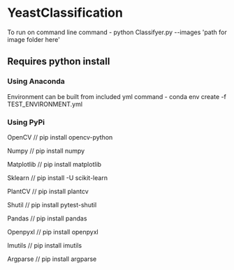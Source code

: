 # YeastClassification
To run on command line
command - python Classifyer.py --images 'path for image folder here'
## Requires python install
### Using Anaconda 
Environment can be built from included yml
command - conda env create -f TEST_ENVIRONMENT.yml

### Using PyPi
OpenCV // pip install opencv-python

Numpy // pip install numpy

Matplotlib // pip install matplotlib

Sklearn // pip install -U scikit-learn

PlantCV // pip install plantcv

Shutil // pip install pytest-shutil

Pandas // pip install pandas

Openpyxl // pip install openpyxl

Imutils // pip install imutils

Argparse // pip install argparse

